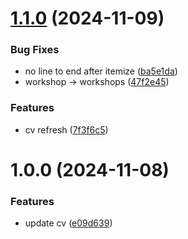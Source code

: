 # [1.1.0](https://github.com/alarmfox/curriculum-vitae/compare/v1.0.0...v1.1.0) (2024-11-09)


### Bug Fixes

* no line to end after itemize ([ba5e1da](https://github.com/alarmfox/curriculum-vitae/commit/ba5e1dac33727fb0c1e82d6fddf95dd4c29d083c))
* workshop -> workshops ([47f2e45](https://github.com/alarmfox/curriculum-vitae/commit/47f2e45a1b2c184ac4f61720e1257864dab40e71))


### Features

* cv refresh ([7f3f6c5](https://github.com/alarmfox/curriculum-vitae/commit/7f3f6c5d2f78aabb43ba2e474331778f3ba3c13c))

# 1.0.0 (2024-11-08)


### Features

* update cv ([e09d639](https://github.com/alarmfox/curriculum-vitae/commit/e09d6398e2735a792b0f592e7c3555d300b0a3cd))
